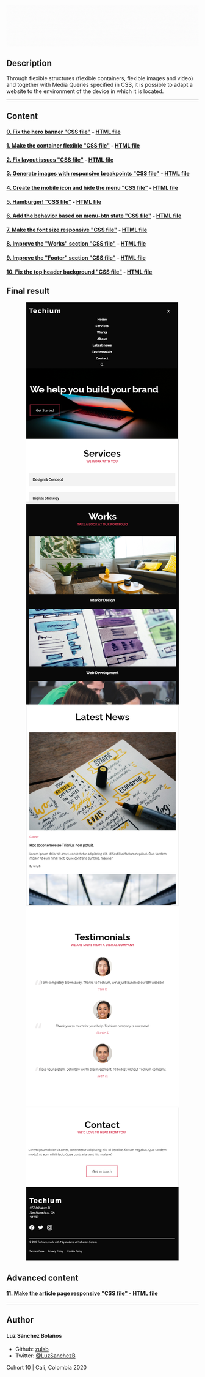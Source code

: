 ![Banner](./images/banner-responsive.gif)
## Description

Through flexible structures (flexible containers, flexible images and video) and together with Media Queries specified in CSS, it is possible to adapt a website to the environment of the device in which it is located.


---
## Content
#### [0. Fix the hero banner "CSS file"](./01-styles.css) - [HTML file](./01-index.html)
#### [1. Make the container flexible "CSS file"](./02-styles.css) - [HTML file](./02-index.html)
#### [2. Fix layout issues "CSS file"](./02-1-styles.css) - [HTML file](./02-1-index.html)
#### [3. Generate images with responsive breakpoints "CSS file"](./03-styles.css) - [HTML file](./03-index.html)
#### [4. Create the mobile icon and hide the menu "CSS file"](./04-styles.css) - [HTML file](./04-index.html)
#### [5. Hamburger!  "CSS file"](./05-styles.css) - [HTML file](./05-index.html)
#### [6. Add the behavior based on menu-btn state "CSS file"](./06-styles.css) - [HTML file](./06-index.html)
#### [7. Make the font size responsive "CSS file"](./07-styles.css) - [HTML file](./07-index.html)
#### [8. Improve the "Works" section "CSS file"](./08-styles.css) - [HTML file](./08-index.html)
#### [9. Improve the "Footer" section "CSS file"](./09-styles.css) - [HTML file](./09-index.html)
#### [10. Fix the top header background "CSS file"](./10-styles.css) - [HTML file](./10-index.html)

## Final result
<p align="center">
<img src="./images/final1.png" width="400"/>
<img src="./images/final2.png" width="400"/>
<img src="./images/final3.png" width="400"/>
<img src="./images/final4.png" width="400"/>
<img src="./images/final5.png" width="400"/>
</p>

## Advanced content
#### [11. Make the article page responsive "CSS file"](./100-styles.css) - [HTML file](./100-index.html)

---

## Author
#### Luz Sánchez Bolaños
- Github: [zulsb](https://github.com/zulsb)
- Twitter: [@LuzSanchezB](https://twitter.com/LuzSanchezB)

Cohort 10 |
Cali, Colombia 2020